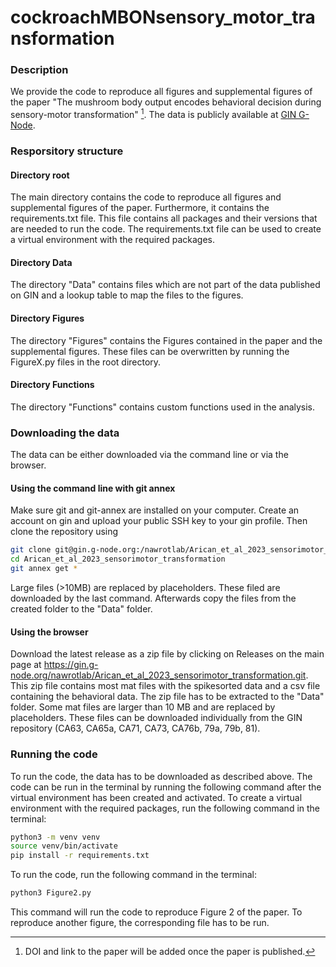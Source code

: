# cockroachMBONsensory_motor_transformation

### Description
We provide the code to reproduce all figures and supplemental figures of the paper "The mushroom body output 
encodes behavioral decision during sensory-motor transformation" [^1]. The data is publicly available at 
[GIN G-Node](https://gin.g-node.org/nawrotlab/Arican_et_al_2023_sensorimotor_transformation.git).


### Resporsitory structure
#### Directory root
The main directory contains the code to reproduce all figures and supplemental figures of the paper.
Furthermore, it contains the requirements.txt file. This file contains all packages and their versions
that are needed to run the code. The requirements.txt file can be used to create a virtual environment with the
required packages.
#### Directory Data
The directory "Data" contains files which are not part of the data published on GIN and a lookup table to map the files
to the figures.
#### Directory Figures
The directory "Figures" contains the Figures contained in the paper and the supplemental figures. These files can be
overwritten by running the FigureX.py files in the root directory.
#### Directory Functions
The directory "Functions" contains custom functions used in the analysis.

### Downloading the data
The data can be either downloaded via the command line or via the browser. 
#### Using the command line with git annex
Make sure git and git-annex are installed on your computer. Create an account on gin and upload your public SSH key 
to your gin profile. Then clone the repository using  
```bash
git clone git@gin.g-node.org:/nawrotlab/Arican_et_al_2023_sensorimotor_transformation.git
cd Arican_et_al_2023_sensorimotor_transformation
git annex get *
```
Large files (>10MB) are replaced by placeholders. These filed are downloaded by the last command. Afterwards copy the 
files from the created folder to the "Data" folder.
#### Using the browser
Download the latest release as a zip file by clicking on Releases on the main page at 
https://gin.g-node.org/nawrotlab/Arican_et_al_2023_sensorimotor_transformation.git. This zip file contains most mat 
files with the spikesorted data and a csv file containing the behavioral data. The zip file has to be extracted to the 
"Data" folder. Some mat files are larger than 10 MB and are replaced by placeholders. 
These files can be downloaded individually from the GIN repository (CA63, CA65a, CA71, CA73, CA76b, 79a, 79b, 81).


### Running the code
To run the code, the data has to be downloaded as described above. The code can be run in the terminal by running the
following command after the virtual environment has been created and activated. 
To create a virtual environment with the required packages, run the following command in the terminal:
```bash
python3 -m venv venv
source venv/bin/activate
pip install -r requirements.txt
```
To run the code, run the following command in the terminal:
```bash
python3 Figure2.py
```
This command will run the code to reproduce Figure 2 of the paper. To reproduce another figure, the corresponding file
has to be run.


[^1]: DOI and link to the paper will be added once the paper is published.

